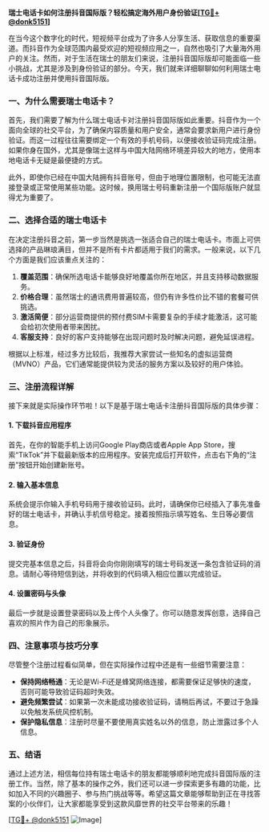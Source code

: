**瑞士电话卡如何注册抖音国际版？轻松搞定海外用户身份验证[[TG💪+ @donk5151](https://t.me/s/donk5151)]**

在当今这个数字化的时代，短视频平台成为了许多人分享生活、获取信息的重要渠道。而抖音作为全球范围内最受欢迎的短视频应用之一，自然也吸引了大量海外用户的关注。然而，对于生活在瑞士的朋友们来说，注册抖音国际版却可能面临一些小挑战，尤其是涉及到身份验证的部分。今天，我们就来详细聊聊如何利用瑞士电话卡成功注册并使用抖音国际版。

### 一、为什么需要瑞士电话卡？

首先，我们需要了解为什么瑞士电话卡对注册抖音国际版如此重要。抖音作为一个面向全球的社交平台，为了确保内容质量和用户安全，通常会要求新用户进行身份验证。而这一过程往往需要绑定一个有效的手机号码，以便接收验证码完成注册。如果你身在国外，尤其是像瑞士这样与中国大陆网络环境差异较大的地方，使用本地电话卡无疑是最便捷的方式。

此外，即使你已经在中国大陆拥有抖音账号，但由于地理位置限制，也可能无法直接登录或正常使用某些功能。这时候，换用瑞士号码重新注册一个国际版账户就显得尤为重要了。

### 二、选择合适的瑞士电话卡

在决定注册抖音之前，第一步当然是挑选一张适合自己的瑞士电话卡。市面上可供选择的产品琳琅满目，但并不是所有卡片都适用于我们的需求。一般来说，以下几个方面是我们应该重点关注的：

1. **覆盖范围**：确保所选电话卡能够良好地覆盖你所在地区，并且支持移动数据服务。
2. **价格合理**：虽然瑞士的通讯费用普遍较高，但仍有许多性价比不错的套餐可供挑选。
3. **激活简便**：部分运营商提供的预付费SIM卡需要复杂的手续才能激活，这可能会给初次使用者带来困扰。
4. **客服支持**：良好的客户支持能够在出现问题时及时解决问题，避免延误进程。

根据以上标准，经过多方比较后，我推荐大家尝试一些知名的虚拟运营商（MVNO）产品，它们通常能提供较为灵活的服务方案以及较好的用户体验。

### 三、注册流程详解

接下来就是实际操作环节啦！以下是基于瑞士电话卡注册抖音国际版的具体步骤：

#### 1. 下载抖音应用程序
首先，在你的智能手机上访问Google Play商店或者Apple App Store，搜索“TikTok”并下载最新版本的应用程序。安装完成后打开软件，点击右下角的“注册”按钮开始创建新账号。

#### 2. 输入基本信息
系统会提示你输入手机号码用于接收验证码。此时，请确保你已经插入了事先准备好的瑞士电话卡，并确认手机信号稳定。接着按照指示填写姓名、生日等必要信息。

#### 3. 验证身份
提交完基本信息之后，抖音将会向你刚刚填写的瑞士号码发送一条包含验证码的消息。请耐心等待短信到达，并将收到的代码填入相应位置以完成验证。

#### 4. 设置密码与头像
最后一步就是设置登录密码以及上传个人头像了。你可以随意发挥创意，选择自己喜欢的照片作为自己的形象展示。

### 四、注意事项与技巧分享

尽管整个注册过程看似简单，但在实际操作过程中还是有一些细节需要注意：

- **保持网络畅通**：无论是Wi-Fi还是蜂窝网络连接，都需要保证足够快的速度，否则可能导致验证码超时失效。
- **避免频繁尝试**：如果第一次未能成功接收验证码，请稍后再试，不要过于急躁以免触发系统风控机制。
- **保护隐私信息**：注册时尽量不要使用真实姓名以外的信息，防止泄露过多个人信息。

### 五、结语

通过上述方法，相信每位持有瑞士电话卡的朋友都能够顺利地完成抖音国际版的注册工作。当然，除了基本的操作之外，我们还可以进一步探索更多有趣的功能，比如加入不同的兴趣圈子、参与热门挑战等等。希望这篇文章能够帮助到正在寻找答案的小伙伴们，让大家都能享受到这款风靡世界的社交平台带来的乐趣！

[[TG💪+ @donk5151](https://t.me/s/donk5151) ![Image](https://i.postimg.cc/rwNCRYN7/Snipaste-2025-04-30-17-27-05.png)]